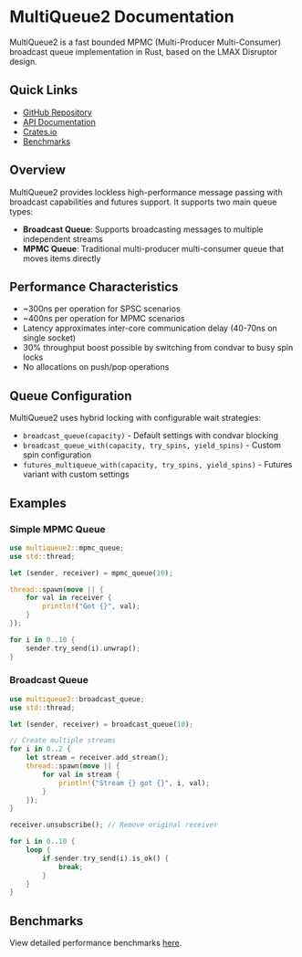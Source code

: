 # MultiQueue2 Documentation

MultiQueue2 is a fast bounded MPMC (Multi-Producer Multi-Consumer) broadcast queue implementation in Rust, based on the LMAX Disruptor design.

## Quick Links

- [GitHub Repository](https://github.com/abbychau/multiqueue2)
- [API Documentation](https://docs.rs/multiqueue2)
- [Crates.io](https://crates.io/crates/multiqueue2)
- [Benchmarks](benchmarks/)

## Overview

MultiQueue2 provides lockless high-performance message passing with broadcast capabilities and futures support. It supports two main queue types:

- **Broadcast Queue**: Supports broadcasting messages to multiple independent streams
- **MPMC Queue**: Traditional multi-producer multi-consumer queue that moves items directly

## Performance Characteristics

- ~300ns per operation for SPSC scenarios
- ~400ns per operation for MPMC scenarios  
- Latency approximates inter-core communication delay (40-70ns on single socket)
- 30% throughput boost possible by switching from condvar to busy spin locks
- No allocations on push/pop operations

## Queue Configuration

MultiQueue2 uses hybrid locking with configurable wait strategies:

- `broadcast_queue(capacity)` - Default settings with condvar blocking
- `broadcast_queue_with(capacity, try_spins, yield_spins)` - Custom spin configuration
- `futures_multiqueue_with(capacity, try_spins, yield_spins)` - Futures variant with custom settings

## Examples

### Simple MPMC Queue

```rust
use multiqueue2::mpmc_queue;
use std::thread;

let (sender, receiver) = mpmc_queue(10);

thread::spawn(move || {
    for val in receiver {
        println!("Got {}", val);
    }
});

for i in 0..10 {
    sender.try_send(i).unwrap();
}
```

### Broadcast Queue

```rust
use multiqueue2::broadcast_queue;
use std::thread;

let (sender, receiver) = broadcast_queue(10);

// Create multiple streams
for i in 0..2 {
    let stream = receiver.add_stream();
    thread::spawn(move || {
        for val in stream {
            println!("Stream {} got {}", i, val);
        }
    });
}

receiver.unsubscribe(); // Remove original receiver

for i in 0..10 {
    loop {
        if sender.try_send(i).is_ok() {
            break;
        }
    }
}
```

## Benchmarks

View detailed performance benchmarks [here](benchmarks/).